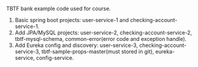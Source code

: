TBTF bank example code used for course.
1. Basic spring boot projects: user-service-1 and checking-account-service-1.
2. Add JPA/MySQL projects: user-service-2, checking-account-service-2, tbtf-mysql-schema, common-error(error code and exception handle).
3. Add Eureka config and discovery: user-service-3, checking-account-service-3, tbtf-sample-props-master(must stored in git), eureka-service, config-service.
